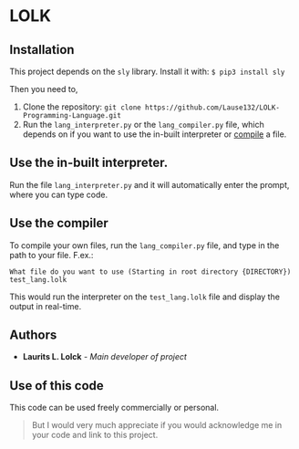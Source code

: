 # LOLK

## Installation
This project depends on the `sly` library.
Install it with: `$ pip3 install sly`

Then you need to,
1. Clone the repository: `git clone https://github.com/Lause132/LOLK-Programming-Language.git`
2. Run the `lang_interpreter.py` or the `lang_compiler.py` file, which depends on if you want to use the in-built interpreter or [compile](#use_compiler) a file.

## Use the in-built interpreter.
Run the file `lang_interpreter.py` and it will automatically enter the prompt, where you can type code.

## <a name="use_compiler"></a>Use the compiler
To compile your own files, run the `lang_compiler.py` file, and type in the path to your file. F.ex.:

`What file do you want to use (Starting in root directory {DIRECTORY}) test_lang.lolk`

This would run the interpreter on the `test_lang.lolk` file and display the output in real-time.

## Authors

* **Laurits L. Lolck** - *Main developer of project*

## Use of this code

This code can be used freely commercially or personal.

> But I would very much appreciate if you would acknowledge me in your code and link to this project.
